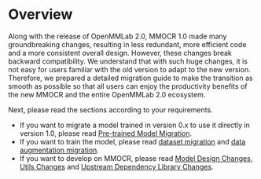 # Overview

Along with the release of OpenMMLab 2.0, MMOCR 1.0 made many groundbreaking changes, resulting in less redundant, more efficient code and a more consistent overall design. However, these changes break backward compatibility. We understand that with such huge changes, it is not easy for users familiar with the old version to adapt to the new version. Therefore, we prepared a detailed migration guide to make the transition as smooth as possible so that all users can enjoy the productivity benefits of the new MMOCR and the entire OpenMMLab 2.0 ecosystem.

Next, please read the sections according to your requirements.

- If you want to migrate a model trained in version 0.x to use it directly in version 1.0, please read [Pre-trained Model Migration](./model.md).
- If you want to train the model, please read [dataset migration](./dataset.md) and [data augmentation migration](./transforms.md).
- If you want to develop on MMOCR, please read [Model Design Changes](<>), [Utils Changes](<>) and [Upstream Dependency Library Changes](<>).
